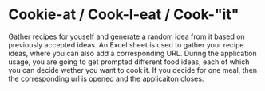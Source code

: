 # Cookie-at / Cook-I-eat / Cook-"it"
Gather recipes for youself and generate a random idea from it based on previously accepted ideas. 
An Excel sheet is used to gather your recipe ideas, where you can also add a corresponding URL. During the application usage, you are going to get prompted different food ideas, each of which you can decide wether you want to cook it. If you decide for one meal, then the corresponding url is opened and the applicaiton closes.
